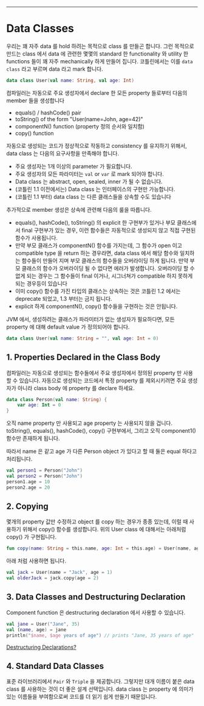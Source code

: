 ---

# Data Classes

우리는 꽤 자주 data 를 hold 하려는 목적으로 class 를 만들곤 합니다. 그런 목적으로 만드는 class 에서 data 에 관련한 몇몇의 standard 한 functionality 와 utility 한 functions 들이 꽤 자주 mechanically 하게 만들어 집니다. 코틀린에서는 이를 `data class` 라고 부르며 data 라고 mark 합니다.

```kotlin
data class User(val name: String, val age: Int)
```

컴파일러는 자동으로 주요 생성자에서 declare 한 모든 property 들로부터 다음의 member 들을 생성합니다

- equals() / hashCode() pair
- toString() of the form "User(name=John, age=42)"
- componentN() function (property 정의 순서와 일치함)
- copy() function

자동으로 생성되는 코드가 정상적으로 작동하고 consistency 를 유지하기 위해서, data class 는 다음의 요구사항을 만족해야 합니다.

- 주요 생성자는 1개 이상의 parameter 가 필요합니다.
- 주요 생성자의 모든 파라미터는 `val` or `var` 로 mark 되어야 합니다.
- Data class 는 abstract, open, sealed, inner 가 될 수 없습니다.
- (코틀린 1.1 이전에서는) Data class 는 인터페이스의 구현만 가능합니다.
- (코틀린 1.1 부터) data class 는 다른 클래스들을 상속할 수도 있습니다

추가적으로 member 생성은 상속에 관련해 다음의 룰을 따릅니다.

- equals(), hashCode(), toString() 의 explicit 한 구현부가 있거나 부모 클래스에서 final 구현부가 있는 경우, 이런 함수들은 자동적으로 생성되지 않고 직접 구현된 함수가 사용됩니다.
- 만약 부모 클래스가 componentN() 함수를 가지는데, 그 함수가 open 이고 compatible type 을 return 하는 경우라면, data class 에서 해당 함수와 일치하는 함수들이 만들어 지며 부모 클래스의 함수들을 오버라이딩 하게 됩니다. 만약 부모 클래스의 함수가 오버라이딩 될 수 없다면 에러가 발생합니다. 오버라이딩 할 수 없게 되는 경우는 그 함수들이 final 이거나, 시그너쳐가 compatible 하지 못하게 되는 경우등이 있습니다
- 이미 copy() 함수를 가진 타입의 클래스는 상속하는 것은 코틀린 1.2 에서는 deprecate 되었고, 1.3 부터는 금지 됩니다.
- explicit 하게 componentN(), copy() 함수들을 구현하는 것은 안됩니다.

JVM 에서, 생성하려는 클래스가 파라미터가 없는 생성자가 필요하다면, 모든 property 에 대해 default value 가 정의되어야 합니다.

```kotlin
data class User(val name: String = "", val age: Int = 0)
```

## 1. Properties Declared in the Class Body

컴파일러는 자동으로 생성되는 함수들에서 주요 생성자에서 정의된 property 만 사용할 수 있습니다. 자동으로 생성되는 코드에서 특정 property 를 제외시키려면 주요 생성자가 아니라 class body 에 property 를 declare 하세요.

```kotlin
data class Person(val name: String) {
    var age: Int = 0
}
```

오직 name property 만 사용되고 age property 는 사용되지 않을 겁니다. toString(), equals(), hashCode(), copy() 구현부에서, 그리고 오직 component1() 함수만 존재하게 됩니다.

따라서 name 은 같고 age 가 다른 Person object 가 있다고 할 때 둘은 equal 하다고 처리됩니다.

```kotlin
val person1 = Person("John")
val person2 = Person("John")
person1.age = 10
person2.age = 20
```

## 2. Copying

몇개의 property 값만 수정하고 object 를 copy 하는 경우가 종종 있는데, 이럴 때 사용하기 위해서 copy() 함수를 생성합니다. 위의 User class 에 대해서는 아래처럼 copy() 가 구현됩니다.

```kotlin
fun copy(name: String = this.name, age: Int = this.age) = User(name, age)
```

아래 처럼 사용하면 됩니다.

```kotlin
val jack = User(name = "Jack", age = 1)
val olderJack = jack.copy(age = 2)
```

## 3. Data Classes and Destructuring Declaration

Component function 은 destructuring declaration 에서 사용할 수 있습니다.

```kotlin
val jane = User("Jane", 35) 
val (name, age) = jane
println("$name, $age years of age") // prints "Jane, 35 years of age"
```

[Destructuring Declarations?](https://kotlinlang.org/docs/reference/multi-declarations.html)

## 4. Standard Data Classes

표준 라이브러리에서 `Pair` 와 `Triple` 을 제공합니다. 그렇지만 대개 이름이 붙은 data class 를 사용하는 것이 더 좋은 설계 선택입니다. data class 는 property 에 의미가 있는 이름들을 부여함으로써 코드를 더 읽기 쉽게 만들기 때문입니다.
